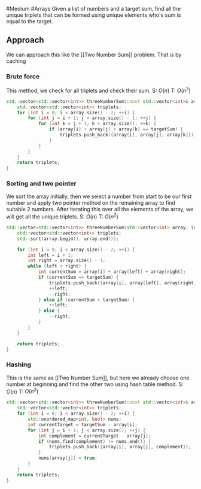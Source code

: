 #Medium #Arrays 
Given a list of numbers and a target sum, find all the unique triplets that can be formed using unique elements who's sum is equal to the target.
## Approach
We can approach this like the [[Two Number Sum]] problem. That is by caching 
### Brute force 
This method, we check for all triplets and check their sum.
S: $O(n)$ T: $O(n^3)$
```cpp
std::vector<std::vector<int>> threeNumberSum(const std::vector<int>& array, int targetSum) {
    std::vector<std::vector<int>> triplets;
    for (int i = 0; i < array.size() - 2; ++i) {
        for (int j = i + 1; j < array.size() - 1; ++j) {
            for (int k = j + 1; k < array.size(); ++k) {
                if (array[i] + array[j] + array[k] == targetSum) {
                    triplets.push_back({array[i], array[j], array[k]});
                }
            }
        }
    }
    return triplets;
}
```
### Sorting and two pointer
We sort the array initially, then we select a number from start to be our first number and apply two pointer method on the remaining array to find suitable 2 numbers. After iterating this over all the elements of the array, we will get all the unique triplets.
S: $O(n)$ T: $O(n^2)$
```cpp
std::vector<std::vector<int>> threeNumberSum(std::vector<int> array, int targetSum) {
    std::vector<std::vector<int>> triplets;
    std::sort(array.begin(), array.end());

    for (int i = 0; i < array.size() - 2; ++i) {
        int left = i + 1;
        int right = array.size() - 1;
        while (left < right) {
            int currentSum = array[i] + array[left] + array[right];
            if (currentSum == targetSum) {
                triplets.push_back({array[i], array[left], array[right]});
                ++left;
                --right;
            } else if (currentSum < targetSum) {
                ++left;
            } else {
                --right;
            }
        }
    }

    return triplets;
}
```
### Hashing
This is the same as [[Two Number Sum]], but here we already choose one number at beginning and find the other two using hash table method.
S: $O(n)$ T: $O(n^2)$
```cpp
std::vector<std::vector<int>> threeNumberSum(const std::vector<int>& array, int targetSum) {
    std::vector<std::vector<int>> triplets;
    for (int i = 0; i < array.size() - 2; ++i) {
        std::unordered_map<int, bool> nums;
        int currentTarget = targetSum - array[i];
        for (int j = i + 1; j < array.size(); ++j) {
            int complement = currentTarget - array[j];
            if (nums.find(complement) != nums.end()) {
                triplets.push_back({array[i], array[j], complement});
            }
            nums[array[j]] = true;
        }
    }
    return triplets;
}
```
